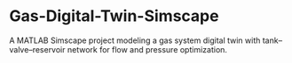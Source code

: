 # Gas-Digital-Twin-Simscape
A MATLAB Simscape project modeling a gas system digital twin with tank–valve–reservoir network for flow and pressure optimization.
